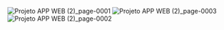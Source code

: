 ![Projeto APP WEB (2)_page-0001](https://github.com/70br/Parte4-segunda-etapa-projetobanco-app/assets/103542920/b17fc568-9e35-43e3-ae9e-8e6be609b39c)
![Projeto APP WEB (2)_page-0003](https://github.com/70br/Parte4-segunda-etapa-projetobanco-app/assets/103542920/ede950d0-2c67-426a-84c0-fcbadd55a8c1)
![Projeto APP WEB (2)_page-0002](https://github.com/70br/Parte4-segunda-etapa-projetobanco-app/assets/103542920/3ba2308b-264e-42aa-9896-eda68cf006a8)





